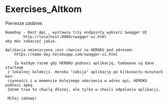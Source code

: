# Exercises_Altkom

Pierwsze zadanie:

    NameDay - Rest Api , wystawia trzy endpointy wybierz Swagger UI
            http://localhost:8080/swagger-ui.html
    aby móc zobaczyć jakie.
    
    Aplikacja umieszczona jest również na HEROKU pod adresem:
        https://name-day.herokuapp.com/swagger-ui.html
        
        Za każdym razem gdy HEROKU podnosi aplikację, ładowane są dane startowe
     z lokalnej kolekcji. Heroku "zabija" aplikację po kilkunastu minutach bez-
     czynności i w momencie kolejnego uderzenia w adres api, HEROKU podnosi apkę.
     Zatem trwa to chwilę dłużej, ale tylko w chwili odpalania aplikacji.
     
     Miłej zabawy!
